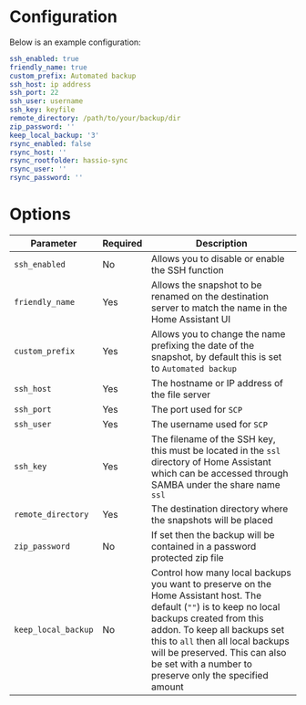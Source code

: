 # Configuration
Below is an example configuration:
```yaml
ssh_enabled: true
friendly_name: true
custom_prefix: Automated backup
ssh_host: ip address
ssh_port: 22
ssh_user: username
ssh_key: keyfile
remote_directory: /path/to/your/backup/dir
zip_password: ''
keep_local_backup: '3'
rsync_enabled: false
rsync_host: ''
rsync_rootfolder: hassio-sync
rsync_user: ''
rsync_password: ''
```
# Options
|Parameter|Required|Description|
|---------|--------|-----------|
|`ssh_enabled`|No|Allows you to disable or enable the SSH function|
|`friendly_name`|Yes|Allows the snapshot to be renamed on the destination server to match the name in the Home Assistant UI|
|`custom_prefix`|Yes|Allows you to change the name prefixing the date of the snapshot, by default this is set to `Automated backup`|
|`ssh_host`|Yes|The hostname or IP address of the file server|
|`ssh_port`|Yes|The port used for `SCP`|
|`ssh_user`|Yes|The username used for `SCP`|
|`ssh_key`|Yes|The filename of the SSH key, this must be located in the `ssl` directory of Home Assistant which can be accessed through SAMBA under the share name `ssl`|
|`remote_directory`|Yes|The destination directory where the snapshots will be placed|
|`zip_password`|No|If set then the backup will be contained in a password protected zip file|
|`keep_local_backup`|No|Control how many local backups you want to preserve on the Home Assistant host. The default (`""`) is to keep no local backups created from this addon. To keep all backups set this to `all` then all local backups will be preserved. This can also be set with a number to preserve only the specified amount|